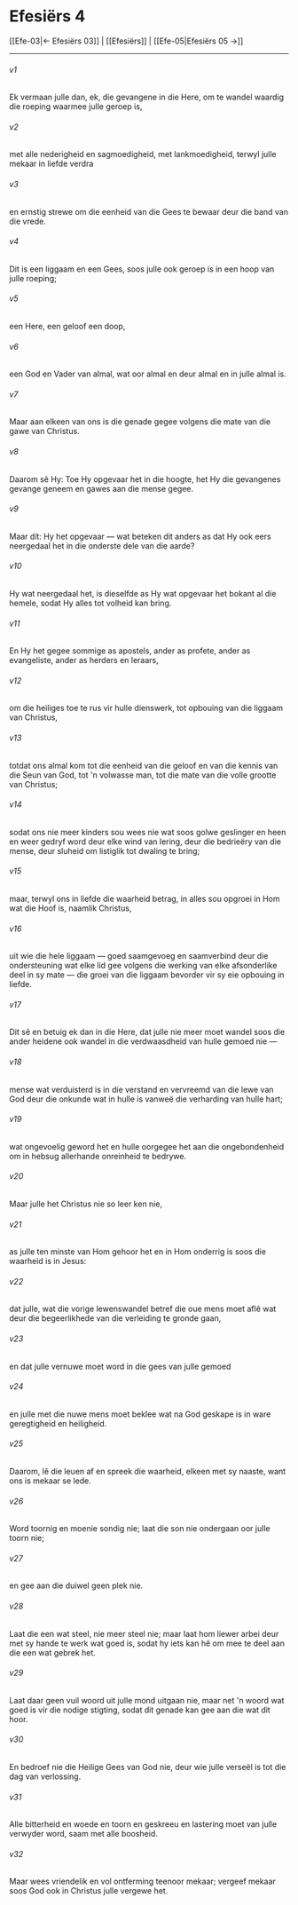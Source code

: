 # Efesiërs 4

[[Efe-03|← Efesiërs 03]] | [[Efesiërs]] | [[Efe-05|Efesiërs 05 →]]
***

###### v1
Ek vermaan julle dan, ek, die gevangene in die Here, om te wandel waardig die roeping waarmee julle geroep is, 
###### v2
met alle nederigheid en sagmoedigheid, met lankmoedigheid, terwyl julle mekaar in liefde verdra 
###### v3
en ernstig strewe om die eenheid van die Gees te bewaar deur die band van die vrede. 
###### v4
Dit is een liggaam en een Gees, soos julle ook geroep is in een hoop van julle roeping; 
###### v5
een Here, een geloof een doop, 
###### v6
een God en Vader van almal, wat oor almal en deur almal en in julle almal is. 
###### v7
Maar aan elkeen van ons is die genade gegee volgens die mate van die gawe van Christus. 
###### v8
Daarom sê Hy: Toe Hy opgevaar het in die hoogte, het Hy die gevangenes gevange geneem en gawes aan die mense gegee. 
###### v9
Maar dít: Hy het opgevaar — wat beteken dit anders as dat Hy ook eers neergedaal het in die onderste dele van die aarde? 
###### v10
Hy wat neergedaal het, is dieselfde as Hy wat opgevaar het bokant al die hemele, sodat Hy alles tot volheid kan bring. 
###### v11
En Hy het gegee sommige as apostels, ander as profete, ander as evangeliste, ander as herders en leraars, 
###### v12
om die heiliges toe te rus vir hulle dienswerk, tot opbouing van die liggaam van Christus, 
###### v13
totdat ons almal kom tot die eenheid van die geloof en van die kennis van die Seun van God, tot 'n volwasse man, tot die mate van die volle grootte van Christus; 
###### v14
sodat ons nie meer kinders sou wees nie wat soos golwe geslinger en heen en weer gedryf word deur elke wind van lering, deur die bedrieëry van die mense, deur sluheid om listiglik tot dwaling te bring; 
###### v15
maar, terwyl ons in liefde die waarheid betrag, in alles sou opgroei in Hom wat die Hoof is, naamlik Christus, 
###### v16
uit wie die hele liggaam — goed saamgevoeg en saamverbind deur die ondersteuning wat elke lid gee volgens die werking van elke afsonderlike deel in sy mate — die groei van die liggaam bevorder vir sy eie opbouing in liefde. 
###### v17
Dit sê en betuig ek dan in die Here, dat julle nie meer moet wandel soos die ander heidene ook wandel in die verdwaasdheid van hulle gemoed nie — 
###### v18
mense wat verduisterd is in die verstand en vervreemd van die lewe van God deur die onkunde wat in hulle is vanweë die verharding van hulle hart; 
###### v19
wat ongevoelig geword het en hulle oorgegee het aan die ongebondenheid om in hebsug allerhande onreinheid te bedrywe. 
###### v20
Maar julle het Christus nie so leer ken nie, 
###### v21
as julle ten minste van Hom gehoor het en in Hom onderrig is soos die waarheid is in Jesus: 
###### v22
dat julle, wat die vorige lewenswandel betref die oue mens moet aflê wat deur die begeerlikhede van die verleiding te gronde gaan, 
###### v23
en dat julle vernuwe moet word in die gees van julle gemoed 
###### v24
en julle met die nuwe mens moet beklee wat na God geskape is in ware geregtigheid en heiligheid. 
###### v25
Daarom, lê die leuen af en spreek die waarheid, elkeen met sy naaste, want ons is mekaar se lede. 
###### v26
Word toornig en moenie sondig nie; laat die son nie ondergaan oor julle toorn nie; 
###### v27
en gee aan die duiwel geen plek nie. 
###### v28
Laat die een wat steel, nie meer steel nie; maar laat hom liewer arbei deur met sy hande te werk wat goed is, sodat hy iets kan hê om mee te deel aan die een wat gebrek het. 
###### v29
Laat daar geen vuil woord uit julle mond uitgaan nie, maar net 'n woord wat goed is vir die nodige stigting, sodat dit genade kan gee aan die wat dit hoor. 
###### v30
En bedroef nie die Heilige Gees van God nie, deur wie julle verseël is tot die dag van verlossing. 
###### v31
Alle bitterheid en woede en toorn en geskreeu en lastering moet van julle verwyder word, saam met alle boosheid. 
###### v32
Maar wees vriendelik en vol ontferming teenoor mekaar; vergeef mekaar soos God ook in Christus julle vergewe het. 
